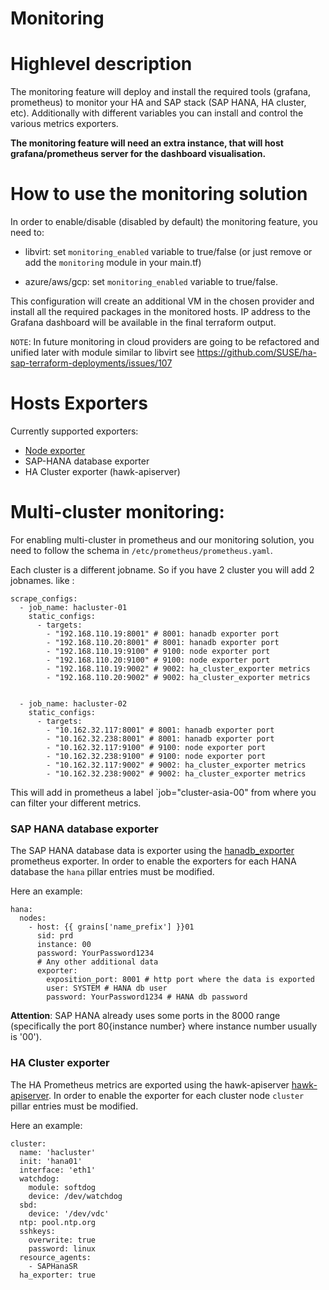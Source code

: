 # Monitoring

# Highlevel description

The monitoring feature will deploy and install the required tools (grafana, prometheus) to monitor your HA and SAP stack (SAP HANA, HA cluster, etc).
Additionally with different variables you can install and control the various metrics exporters.

**The monitoring feature will need an extra instance, that will host grafana/prometheus server for the dashboard visualisation.**

# How to use the monitoring solution

In order to enable/disable (disabled by default) the monitoring feature, you need to:

* libvirt: set `monitoring_enabled` variable to true/false (or just remove or add the `monitoring` module in your main.tf)

* azure/aws/gcp: set `monitoring_enabled` variable to true/false.

This configuration will create an additional VM in the chosen provider and install all the required packages in the monitored hosts.
IP address to the Grafana dashboard will be available in the final terraform output.

`NOTE`: In future monitoring in cloud providers are going to be refactored and unified later with module similar to libvirt see https://github.com/SUSE/ha-sap-terraform-deployments/issues/107

# Hosts Exporters

Currently supported exporters:

- [Node exporter](https://github.com/prometheus/node_exporter)
- SAP-HANA database exporter
- HA Cluster exporter (hawk-apiserver)

# Multi-cluster monitoring:

For enabling multi-cluster in prometheus and our monitoring solution, you need to follow the schema in `/etc/prometheus/prometheus.yaml`.

Each cluster is a different jobname. So if you have 2 cluster you will add 2 jobnames. like :

```
scrape_configs:
  - job_name: hacluster-01
    static_configs:
      - targets:
        - "192.168.110.19:8001" # 8001: hanadb exporter port
        - "192.168.110.20:8001" # 8001: hanadb exporter port
        - "192.168.110.19:9100" # 9100: node exporter port
        - "192.168.110.20:9100" # 9100: node exporter port
        - "192.168.110.19:9002" # 9002: ha_cluster_exporter metrics
        - "192.168.110.20:9002" # 9002: ha_cluster_exporter metrics


  - job_name: hacluster-02
    static_configs:
      - targets:
        - "10.162.32.117:8001" # 8001: hanadb exporter port
        - "10.162.32.238:8001" # 8001: hanadb exporter port
        - "10.162.32.117:9100" # 9100: node exporter port
        - "10.162.32.238:9100" # 9100: node exporter port
        - "10.162.32.117:9002" # 9002: ha_cluster_exporter metrics
        - "10.162.32.238:9002" # 9002: ha_cluster_exporter metrics
```

This will add in prometheus a label `job="cluster-asia-00" from where you can filter your different metrics.


### SAP HANA database exporter

The SAP HANA database data is exporter using the [hanadb_exporter](https://github.com/SUSE/hanadb_exporter) prometheus exporter.
In order to enable the exporters for each HANA database the `hana` pillar entries must be modified.

Here an example:

```
hana:
  nodes:
    - host: {{ grains['name_prefix'] }}01
      sid: prd
      instance: 00
      password: YourPassword1234
      # Any other additional data
      exporter:
        exposition_port: 8001 # http port where the data is exported
        user: SYSTEM # HANA db user
        password: YourPassword1234 # HANA db password
```

**Attention**: SAP HANA already uses some ports in the 8000 range (specifically the port 80{instance number} where instance number usually is '00').


### HA Cluster exporter

The HA Prometheus metrics are exported using the hawk-apiserver [hawk-apiserver](https://github.com/ClusterLabs/hawk-apiserver).
In order to enable the exporter for each cluster node `cluster` pillar entries must be modified.

Here an example:

```
cluster:
  name: 'hacluster'
  init: 'hana01'
  interface: 'eth1'
  watchdog:
    module: softdog
    device: /dev/watchdog
  sbd:
    device: '/dev/vdc'
  ntp: pool.ntp.org
  sshkeys:
    overwrite: true
    password: linux
  resource_agents:
    - SAPHanaSR
  ha_exporter: true
```
